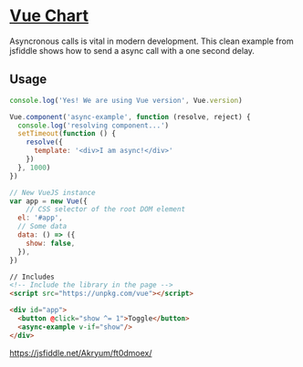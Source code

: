 # [Vue Chart](https://cinwell.com/vue-trend/)

Asyncronous calls is vital in modern development. This clean example from jsfiddle shows how to send a async call with a one second delay. 

## Usage

```javascript
console.log('Yes! We are using Vue version', Vue.version)

Vue.component('async-example', function (resolve, reject) {
  console.log('resolving component...')
  setTimeout(function () {
    resolve({
      template: '<div>I am async!</div>'
    })
  }, 1000)
})

// New VueJS instance
var app = new Vue({
	// CSS selector of the root DOM element
  el: '#app',
  // Some data
  data: () => ({
    show: false,
  }),
})
```

```html
// Includes
<!-- Include the library in the page -->
<script src="https://unpkg.com/vue"></script>

<div id="app">
  <button @click="show ^= 1">Toggle</button>
  <async-example v-if="show"/>
</div>
```

https://jsfiddle.net/Akryum/ft0dmoex/
